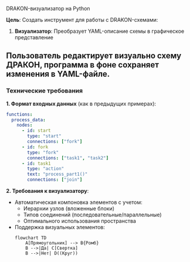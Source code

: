 DRAKON-визуализатор на Python

**Цель**: Создать инструмент для работы с DRAKON-схемами:
1. **Визуализатор**: Преобразует YAML-описание схемы в графическое представление

Пользователь редактирует визуально схему ДРАКОН, программа в фоне сохраняет изменения в YAML-файле.
---

### Технические требования

**1. Формат входных данных** (как в предыдущих примерах):
```yaml
functions:
  process_data:
    nodes:
      - id: start
        type: "start"
        connections: ["fork"]
      - id: fork
        type: "fork"
        connections: ["task1", "task2"]
      - id: task1
        type: "action"
        text: "process_part1()"
        connections: ["join"]
```

**2. Требования к визуализатору**:
- Автоматическая компоновка элементов с учетом:
  - Иерархии узлов (вложенные блоки)
  - Типов соединений (последовательные/параллельные)
  - Оптимального использования пространства
- Поддержка визуальных элементов:
  ```mermaid
  flowchart TD
      A[Прямоугольник] --> B{Ромб}
      B -->|Да| C[Свертка]
      B -->|Нет| D((Круг))
  ```

